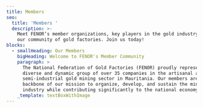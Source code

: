 ```yaml
---
title: Members
seo:
  title: 'Members '
  description: >-
    Meet FENOR’s member organizations, key players in the gold industry. Explore
    our community of gold factories. Join us today!
blocks:
  - smallHeading: Our Members
    bigHeading: Welcome to FENOR's Member Community
    paragraph: >
      The National Federation of Gold Factories (FENOR) proudly represents a
      diverse and dynamic group of over 35 companies in the artisanal and
      semi-industrial gold mining sector in Mauritania. Our members are the
      backbone of our mission to organize, develop, and sustain the mining
      industry while contributing significantly to the national economy
    _template: textBoxWithImage
---
```


